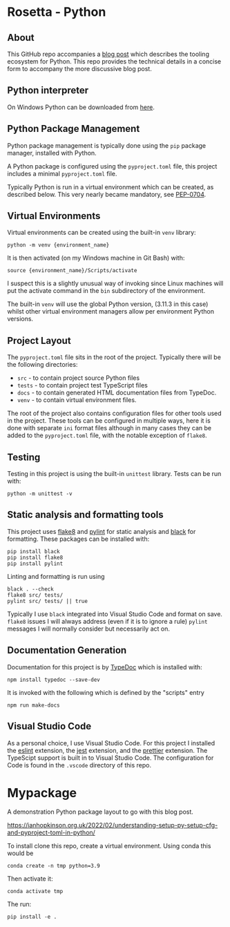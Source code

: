 # Rosetta - Python

## About

This GitHub repo accompanies a [blog post]() which describes the tooling ecosystem for Python. This repo provides the technical details in a concise form to accompany the more discussive blog post.

## Python interpreter

On Windows Python can be downloaded from [here](https://www.python.org/downloads/).

## Python Package Management

Python package management is typically done using the `pip` package manager, installed with Python.

A Python package is configured using the `pyproject.toml` file, this project includes a minimal `pyproject.toml` file.

Typically Python is run in a virtual environment which can be created, as described below. This very nearly became mandatory, see [PEP-0704](https://peps.python.org/pep-0704/).



## Virtual Environments

Virtual environments can be created using the built-in `venv` library:

```shell
python -m venv {environment_name}
```

It is then activated (on my Windows machine in Git Bash) with:

```shell
source {environment_name}/Scripts/activate
```

I suspect this is a slightly unusual way of invoking since Linux machines will put the activate command in the `bin` subdirectory of the environment.

The built-in `venv` will use the global Python version, (3.11.3 in this case) whilst other virtual environment managers allow per environment Python versions.

## Project Layout

The `pyproject.toml` file sits in the root of the project. Typically there will be the following directories:

- `src` - to contain project source Python files
- `tests` - to contain project test TypeScript files
- `docs` - to contain generated HTML documentation files from TypeDoc.
- `venv` - to contain virtual environment files.

The root of the project also contains configuration files for other tools used in the project. These tools can be configured in multiple ways, here it is done with separate `ini` format files although in many cases they can be added to the `pyproject.toml` file, with the notable exception of `flake8`.

## Testing

Testing in this project is using the built-in `unittest` library. Tests can be run with:

```shell
python -m unittest -v
```

## Static analysis and formatting tools

This project uses [flake8](https://flake8.pycqa.org/en/latest/) and [pylint](https://github.com/pylint-dev/pylint) for static analysis
 and [black](https://github.com/psf/black) for formatting. These packages can be installed with:

```shell
pip install black
pip install flake8
pip install pylint
```

Linting and formatting is run using

```shell
black . --check
flake8 src/ tests/
pylint src/ tests/ || true
```

Typically I use `black` integrated into Visual Studio Code and format on save. `flake8` issues I will always address (even if it is to ignore a rule)
`pylint` messages I will normally consider but necessarily act on.

## Documentation Generation

Documentation for this project is by [TypeDoc](https://typedoc.org/) which is installed with:

```shell
npm install typedoc --save-dev
```

It is invoked with the following which is defined by the "scripts" entry

```shell
npm run make-docs
```

## Visual Studio Code

As a personal choice, I use Visual Studio Code. For this project I installed the [eslint](https://marketplace.visualstudio.com/items?itemName=dbaeumer.vscode-eslint) extension, the [jest](https://marketplace.visualstudio.com/items?itemName=Orta.vscode-jest) extension, and the [prettier](https://marketplace.visualstudio.com/items?itemName=esbenp.prettier-vscode) extension.
The TypeScipt support is built in to Visual Studio Code. The configuration for Code is found in the `.vscode` directory of this repo.


# Mypackage

A demonstration Python package layout to go with this blog post.

https://ianhopkinson.org.uk/2022/02/understanding-setup-py-setup-cfg-and-pyproject-toml-in-python/

To install clone this repo, create a virtual environment. Using conda this would be 

`conda create -n tmp python=3.9`

Then activate it:

`conda activate tmp`

The run:

`pip install -e .`